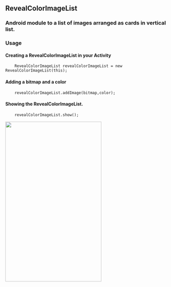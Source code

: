 ## RevealColorImageList

### Android module to a list of images arranged as cards in vertical list.

### Usage

#### Creating a RevealColorImageList in your Activity

```
    RevealColorImageList revealColorImageList = new RevealColorImageList(this);
```

#### Adding a bitmap and a color

```
    revealColorImageList.addImage(bitmap,color);
```

#### Showing the RevealColorImageList.

```
    revealColorImageList.show();
```

<img src="https://github.com/Anwesh43/RevealColorImageList/blob/master/demo/revealcolorimagelist.gif" width="300px" height="500px"/>
